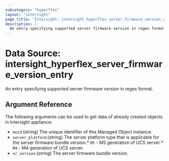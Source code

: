 ```yaml
---
subcategory: "hyperflex"
layout: "intersight"
page_title: "Intersight: intersight_hyperflex_server_firmware_version_entry"
description: |-
  An entry specifying supported server firmware version in regex format.
---
```


# Data Source: intersight_hyperflex_server_firmware_version_entry
An entry specifying supported server firmware version in regex format.
## Argument Reference
The following arguments can be used to get data of already created objects in Intersight appliance:
* `moid`:(string) The unique identifier of this Managed Object instance. 
* `server_platform`:(string) The server platform type that is applicable for the server firmware bundle version.* `M5` - M5 generation of UCS server.* `M4` - M4 generation of UCS server. 
* `nr_version`:(string) The server firmware bundle version. 
